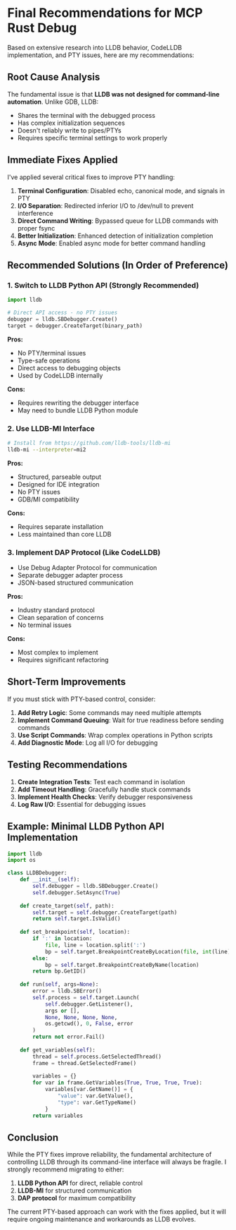 # Final Recommendations for MCP Rust Debug

Based on extensive research into LLDB behavior, CodeLLDB implementation, and PTY issues, here are my recommendations:

## Root Cause Analysis

The fundamental issue is that **LLDB was not designed for command-line automation**. Unlike GDB, LLDB:
- Shares the terminal with the debugged process
- Has complex initialization sequences
- Doesn't reliably write to pipes/PTYs
- Requires specific terminal settings to work properly

## Immediate Fixes Applied

I've applied several critical fixes to improve PTY handling:

1. **Terminal Configuration**: Disabled echo, canonical mode, and signals in PTY
2. **I/O Separation**: Redirected inferior I/O to /dev/null to prevent interference
3. **Direct Command Writing**: Bypassed queue for LLDB commands with proper fsync
4. **Better Initialization**: Enhanced detection of initialization completion
5. **Async Mode**: Enabled async mode for better command handling

## Recommended Solutions (In Order of Preference)

### 1. **Switch to LLDB Python API** (Strongly Recommended)
```python
import lldb

# Direct API access - no PTY issues
debugger = lldb.SBDebugger.Create()
target = debugger.CreateTarget(binary_path)
```

**Pros:**
- No PTY/terminal issues
- Type-safe operations
- Direct access to debugging objects
- Used by CodeLLDB internally

**Cons:**
- Requires rewriting the debugger interface
- May need to bundle LLDB Python module

### 2. **Use LLDB-MI Interface**
```bash
# Install from https://github.com/lldb-tools/lldb-mi
lldb-mi --interpreter=mi2
```

**Pros:**
- Structured, parseable output
- Designed for IDE integration
- No PTY issues
- GDB/MI compatibility

**Cons:**
- Requires separate installation
- Less maintained than core LLDB

### 3. **Implement DAP Protocol** (Like CodeLLDB)
- Use Debug Adapter Protocol for communication
- Separate debugger adapter process
- JSON-based structured communication

**Pros:**
- Industry standard protocol
- Clean separation of concerns
- No terminal issues

**Cons:**
- Most complex to implement
- Requires significant refactoring

## Short-Term Improvements

If you must stick with PTY-based control, consider:

1. **Add Retry Logic**: Some commands may need multiple attempts
2. **Implement Command Queuing**: Wait for true readiness before sending commands
3. **Use Script Commands**: Wrap complex operations in Python scripts
4. **Add Diagnostic Mode**: Log all I/O for debugging

## Testing Recommendations

1. **Create Integration Tests**: Test each command in isolation
2. **Add Timeout Handling**: Gracefully handle stuck commands
3. **Implement Health Checks**: Verify debugger responsiveness
4. **Log Raw I/O**: Essential for debugging issues

## Example: Minimal LLDB Python API Implementation

```python
import lldb
import os

class LLDBDebugger:
    def __init__(self):
        self.debugger = lldb.SBDebugger.Create()
        self.debugger.SetAsync(True)
        
    def create_target(self, path):
        self.target = self.debugger.CreateTarget(path)
        return self.target.IsValid()
        
    def set_breakpoint(self, location):
        if ':' in location:
            file, line = location.split(':')
            bp = self.target.BreakpointCreateByLocation(file, int(line))
        else:
            bp = self.target.BreakpointCreateByName(location)
        return bp.GetID()
        
    def run(self, args=None):
        error = lldb.SBError()
        self.process = self.target.Launch(
            self.debugger.GetListener(),
            args or [],
            None, None, None, None,
            os.getcwd(), 0, False, error
        )
        return not error.Fail()
        
    def get_variables(self):
        thread = self.process.GetSelectedThread()
        frame = thread.GetSelectedFrame()
        
        variables = {}
        for var in frame.GetVariables(True, True, True, True):
            variables[var.GetName()] = {
                "value": var.GetValue(),
                "type": var.GetTypeName()
            }
        return variables
```

## Conclusion

While the PTY fixes improve reliability, the fundamental architecture of controlling LLDB through its command-line interface will always be fragile. I strongly recommend migrating to either:

1. **LLDB Python API** for direct, reliable control
2. **LLDB-MI** for structured communication
3. **DAP protocol** for maximum compatibility

The current PTY-based approach can work with the fixes applied, but it will require ongoing maintenance and workarounds as LLDB evolves.